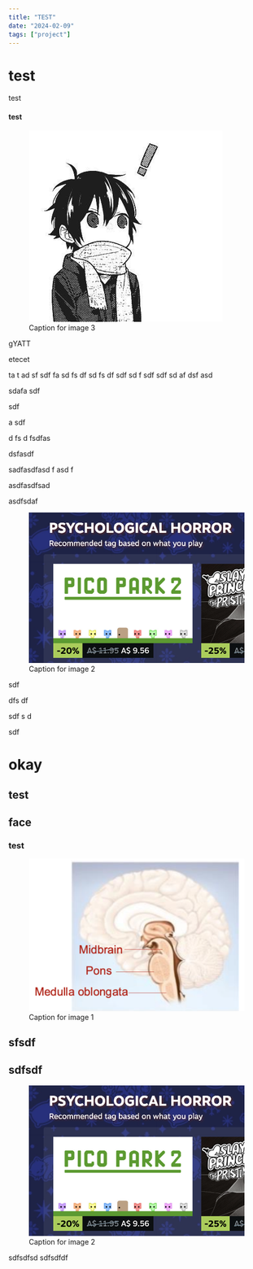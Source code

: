 ```yaml
---
title: "TEST"
date: "2024-02-09"
tags: ["project"]
---
```


# test
test

#### test

<figure class="left-image">
  <img src="/images/image3.jpg" alt="Alt text">
  <figcaption>Caption for image 3</figcaption>
</figure>

gYATT

etecet

ta
t
ad
sf
sdf
fa
sd
fs
df
sd
fs
df
sdf
sd
f
sdf
sdf
sd
af
dsf
asd


sdafa
sdf


sdf

a
sdf


d
fs
d
fsdfas


dsfasdf

sadfasdfasd
f
asd
f




asdfasdfsad


asdfsdaf
<figure class="right-image">
  <img src="/images/image2.png" alt="Alt text">
  <figcaption>Caption for image 2</figcaption>
</figure>


sdf

dfs
df



sdf
s
d

sdf

# okay 
## test

## face


### test
<figure class="full-image">
  <img src="/images/image1.png" alt="Alt text">
  <figcaption>Caption for image 1</figcaption>
</figure>

## sfsdf

## sdfsdf

<figure class="right-image">
  <img src="/images/image2.png" alt="Alt text">
  <figcaption>Caption for image 2</figcaption>
</figure>


sdfsdfsd 
sdfsdfdf